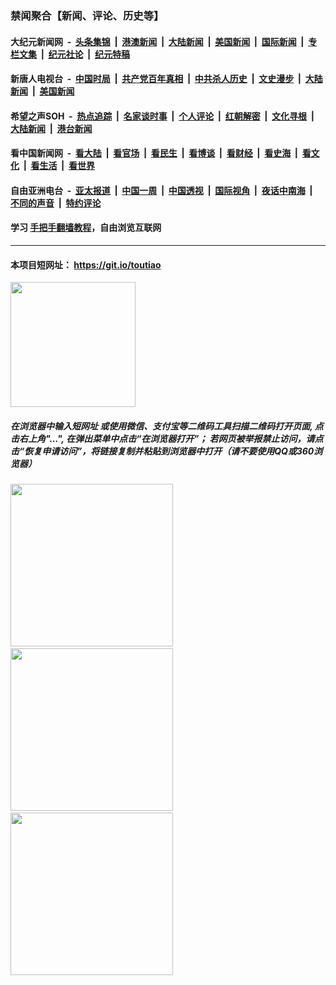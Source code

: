 ### 禁闻聚合【新闻、评论、历史等】

#### 大纪元新闻网 &nbsp;-&nbsp; [头条集锦](indexes/E头条集锦.md?t=02141755) &nbsp;|&nbsp; [港澳新闻](indexes/E港澳新闻.md?t=02141755)  &nbsp;|&nbsp; [大陆新闻](indexes/E大陆新闻.md?t=02141755) &nbsp;|&nbsp; [美国新闻](indexes/E美国新闻.md?t=02141755) &nbsp;|&nbsp; [国际新闻](indexes/E国际新闻.md?t=02141755) &nbsp;|&nbsp; [专栏文集](indexes/E专栏文集.md?t=02141755) &nbsp;|&nbsp; [纪元社论](indexes/E纪元社论.md?t=02141755) &nbsp;|&nbsp; [纪元特稿](indexes/E纪元特稿.md?t=02141755) 

#### 新唐人电视台 &nbsp;-&nbsp; [中国时局](indexes/N中国时局.md?t=02141755) &nbsp;|&nbsp; [共产党百年真相](indexes/N共产党百年真相.md?t=02141755) &nbsp;|&nbsp; [中共杀人历史](indexes/N中共杀人历史.md?t=02141755) &nbsp;|&nbsp; [文史漫步](indexes/N文史漫步.md?t=02141755) &nbsp;|&nbsp; [大陆新闻](indexes/N大陆新闻.md?t=02141755) &nbsp;|&nbsp; [美国新闻](indexes/N美国新闻.md?t=02141755)

#### 希望之声SOH &nbsp;-&nbsp; [热点追踪](indexes/H热点追踪.md?t=02141755) &nbsp;|&nbsp; [名家谈时事](indexes/H名家谈时事.md?t=02141755) &nbsp;|&nbsp; [个人评论](indexes/H个人评论.md?t=02141755)  &nbsp;|&nbsp; [红朝解密](indexes/H红朝解密.md?t=02141755) &nbsp;|&nbsp; [文化寻根](indexes/H文化寻根.md?t=02141755) &nbsp;|&nbsp; [大陆新闻](indexes/H大陆新闻.md?t=02141755) &nbsp;|&nbsp; [港台新闻](indexes/H港台新闻.md?t=02141755)

#### 看中国新闻网 &nbsp;-&nbsp; [看大陆](indexes/S看大陆.md?t=02141755) &nbsp;|&nbsp; [看官场](indexes/S看官场.md?t=02141755) &nbsp;|&nbsp; [看民生](indexes/S看民生.md?t=02141755)  &nbsp;|&nbsp; [看博谈](indexes/S看博谈.md?t=02141755) &nbsp;|&nbsp; [看财经](indexes/S看财经.md?t=02141755) &nbsp;|&nbsp; [看史海](indexes/S看史海.md?t=02141755) &nbsp;|&nbsp; [看文化](indexes/S看文化.md?t=02141755) &nbsp;|&nbsp; [看生活](indexes/S看生活.md?t=02141755) &nbsp;|&nbsp; [看世界](indexes/S看世界.md?t=02141755)

#### 自由亚洲电台 &nbsp;-&nbsp; [亚太报道](indexes/R亚太报道.md?t=02141755) &nbsp;|&nbsp; [中国一周](indexes/R中国一周.md?t=02141755) &nbsp;|&nbsp; [中国透视](indexes/R中国透视.md?t=02141755)  &nbsp;|&nbsp; [国际视角](indexes/R国际视角.md?t=02141755) &nbsp;|&nbsp; [夜话中南海](indexes/R夜话中南海.md?t=02141755) &nbsp;|&nbsp; [不同的声音](indexes/R不同的声音.md?t=02141755) &nbsp;|&nbsp; [特约评论](indexes/R特约评论.md?t=02141755)

#### 学习 [手把手翻墙教程](https://github.com/gfw-breaker/guides/wiki)，自由浏览互联网

----

#### 本项目短网址： https://git.io/toutiao
<img src="https://raw.githubusercontent.com/gfw-breaker/banned-news/master/scripts/img/qr.png" width="200px"/>  

##### 在浏览器中输入短网址 或使用微信、支付宝等二维码工具扫描二维码打开页面, 点击右上角"...", 在弹出菜单中点击“在浏览器打开”； 若网页被举报禁止访问，请点击“恢复申请访问”，将链接复制并粘贴到浏览器中打开（请不要使用QQ或360浏览器）

<img src="https://raw.githubusercontent.com/gfw-breaker/banned-news/master/scripts/img/1.png" width="260px"/> &nbsp; <img src="https://raw.githubusercontent.com/gfw-breaker/banned-news/master/scripts/img/2.png" width="260px"/> &nbsp; <img src="https://raw.githubusercontent.com/gfw-breaker/banned-news/master/scripts/img/3.png" width="260px"/>
